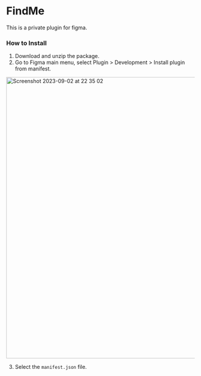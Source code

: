 # FindMe
 This is a private plugin for figma.

### How to Install
1. Download and unzip the package.
2. Go to Figma main menu, select Plugin > Development > Install plugin from manifest.
<img width="753" alt="Screenshot 2023-09-02 at 22 35 02" src="https://github.com/WeijieFu/fine-me/assets/20438157/840ddafc-e837-4f7d-b923-f2e53bba9e12">

3. Select the `manifest.json` file.
